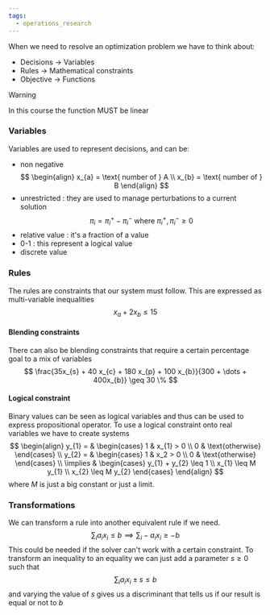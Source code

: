 ```yaml
---
tags:
  - operations_research
---
```

When we need to resolve an optimization problem we have to think about:
- Decisions $\to$ Variables
- Rules $\to$ Mathematical constraints
- Objective $\to$ Functions

>[!warning]
>In this course the function MUST be linear

### Variables

Variables are used to represent decisions, and can be:
- non negative
$$
\begin{align}
x_{a} = \text{ number of } A  \\
x_{b} = \text{ number of } B 
\end{align}
$$
- unrestricted : they are used to manage perturbations to a current solution
$$
\pi_{i} = \pi_{i}^{+} - \pi_{i}^{-} \text{ where } \pi_{i}^{+},\pi_{i}^{-} \geq 0 
$$
- relative value : it's a fraction of a value
- 0-1 : this represent a logical value
- discrete value

### Rules

The rules are constraints that our system must follow. This are expressed as multi-variable inequalities
$$
x_{a}+ 2x_{b} \leq 15
$$
#### Blending constraints

There can also be blending constraints that require a certain percentage goal to a mix of variables
$$
\frac{35x_{s} + 40 x_{c} + 180 x_{p} + 100 x_{b}}{300 + \dots + 400x_{b}} \geq 30 \%
$$
#### Logical constraint

Binary values can be seen as logical variables and thus can be used to express propositional operator. To use a logical constraint onto real variables we have to create systems
$$
\begin{align}
 y_{1}   = & \begin{cases}
1  &  x_{1} > 0 \\
0  & \text{otherwise}
\end{cases} \\
 y_{2}   = & \begin{cases}
1  &  x_2 > 0 \\
0  & \text{otherwise}
\end{cases} \\ 
\implies  & \begin{cases}
y_{1} + y_{2} \leq 1 \\
x_{1} \leq M y_{1} \\
x_{2} \leq M y_{2}
\end{cases}
\end{align}
$$
where $M$ is just a big constant or just a limit.
### Transformations

We can transform a rule into another equivalent rule if we need.
$$
\sum_{i} a_{i}x_{i} \leq b \implies\sum_{i} -a_{i}x_{i} \geq -b 
$$
This could be needed if the solver can't work with a certain constraint.
To transform an inequality to an equality we can just add a parameter $s \geq 0$ such that
$$
\sum_{i} a_{i}x_{i} ± s\leq b
$$
and varying the value of $s$ gives us a discriminant that tells us if our result is equal or not to $b$